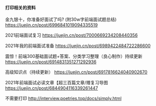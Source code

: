 #### 打印相关的资料

金九银十，你准备好面试了吗? (附30w字前端面试题总结) https://juejin.cn/post/6996841019094335519

2021前端面试复习 https://juejin.cn/post/7000669234208440356

2021年我的前端面试准备 https://juejin.cn/post/6989422484722286600

震惊！前端300基础面试题+答案、分类学习整理（良心制作）持续更新 https://juejin.cn/post/6914831351271292936

高级知识点（持续更新） https://juejin.cn/post/6917816624040902670

2021年前端面试必读文章【超三百篇文章/赠复习导图  https://juejin.cn/post/6844904116339261447


不需要打印 http://interview.poetries.top/docs/simply.html